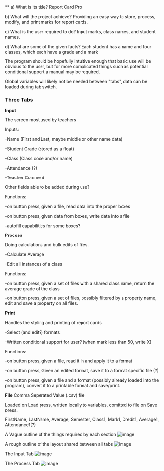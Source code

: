 **
 a) What is its title?
 Report Card Pro
 
 b) What will the project achieve?
Providing an easy way to store, process, modify, and print marks for report cards.

c) What is the user required to do?
Input marks, class names, and student names.

d) What are some of the given facts?
Each student has a name and four classes, which each have a grade and a mark

The program should be hopefully intuitive enough that basic use will be obvious to the user, but for more complicated things such as potential conditional support a manual may be required.

Global variables will likely not be needed between "tabs", data can be loaded during tab switch.

### Three Tabs


**Input**

The screen most used by teachers


Inputs:

-Name (First and Last, maybe middle or other name data)

-Student Grade (stored as a float)

-Class (Class code and/or name)

-Attendance (?)

-Teacher Comment


Other fields able to be added during use?


Functions:

-on button press, given a file, read data into the proper boxes

-on button press, given data from boxes, write data into a file

-autofill capabilities for some boxes?


**Process**

Doing calculations and bulk edits of files.


-Calculate Average

-Edit all instances of a class


Functions:

-on button press, given a set of files with a shared class name, return the average grade of the class

-on button press, given a set of files, possibly filtered by a property name, edit and save a property on all files.

**Print**

Handles the styling and printing of report cards


-Select (and edit?) formats

-Written conditional support for user? (when mark less than 50, write X)


Functions:

-on button press, given a file, read it in and apply it to a format

-on button press, Given an edited format, save it to a format specific file (?)

-on button press, given a file and a format (possibly already loaded into the program), convert it to a printable format and save/print.

**File**
Comma Seperated Value (.csv) file

Loaded on Load press, written locally to variables, comitted to file on Save press.

FirstName, 
LastName, 
Average, 
Semester, 
Class1, 
Mark1, 
Credit1,
Average1, 
Attendance1(?)

A Vague outline of the things required by each section
![image](https://user-images.githubusercontent.com/106386185/170998110-5ff3b5ec-bcdb-43bc-937d-3804c8e392f0.png)

A rough outline of the layout shared between all tabs
![image](https://user-images.githubusercontent.com/106386185/171174493-4b446d63-49d3-4845-8499-a59086bd4734.png)

The Input Tab
![image](https://user-images.githubusercontent.com/106386185/171175614-aafb8500-4a5c-43f9-b2ee-7747bc1aec92.png)

The Process Tab
![image](https://user-images.githubusercontent.com/106386185/171178135-41bd55e9-f797-4f38-ad2e-dcc09be91c45.png)

